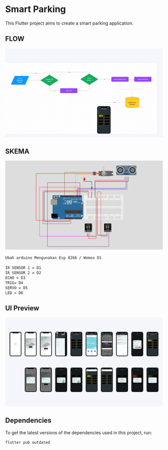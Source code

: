 # Smart Parking

This Flutter project aims to create a smart parking application.

## FLOW

![UI Preview](assets/images/flow.png)

## SKEMA

![UI Preview](assets/images/skema.png)

```
Ubah arduino Mengunakan Esp 8266 / Wemos D1

IR SENSOR 1 = D1
IR SENSOR 2 = D2
ECHO = D3
TRIG= D4
SERVO = D5
LED = D6
```

## UI Preview

![UI Preview](assets/images/ui.png)

## Dependencies

To get the latest versions of the dependencies used in this project, run:

```bash
flutter pub outdated
```
